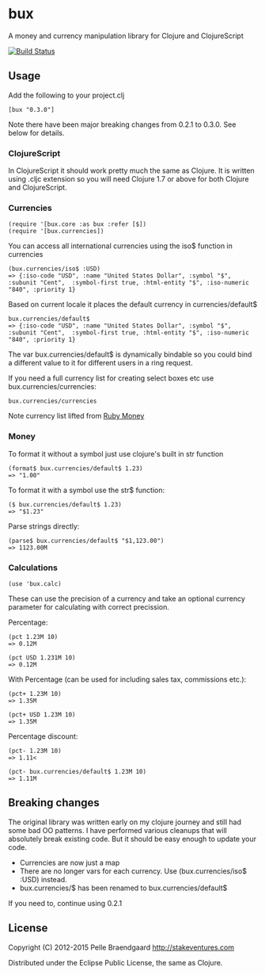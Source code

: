 # bux

A money and currency manipulation library for Clojure and ClojureScript

[![Build Status](https://secure.travis-ci.org/pelle/bux.png)](http://travis-ci.org/pelle/bux)

## Usage

Add the following to your project.clj

    [bux "0.3.0"]
    
Note there have been major breaking changes from 0.2.1 to 0.3.0. See below for details.

### ClojureScript

In ClojureScript it should work pretty much the same as Clojure. It is written using .cljc extension so you will need Clojure 1.7 or above for both Clojure and ClojureScript. 

### Currencies

    (require '[bux.core :as bux :refer [$])
    (require '[bux.currencies])

You can access all international currencies using the iso$ function in currencies

    (bux.currencies/iso$ :USD)
    => {:iso-code "USD", :name "United States Dollar", :symbol "$", :subunit "Cent",  :symbol-first true, :html-entity "$", :iso-numeric "840", :priority 1}

Based on current locale it places the default currency in currencies/default$

    bux.currencies/default$
    => {:iso-code "USD", :name "United States Dollar", :symbol "$", :subunit "Cent",  :symbol-first true, :html-entity "$", :iso-numeric "840", :priority 1}

The var bux.currencies/default$ is dynamically bindable so you could bind a different value to it for different users in a ring request.

If you need a full currency list for creating select boxes etc use bux.currencies/currencies:

    bux.currencies/currencies

Note currency list lifted from [Ruby Money](http://rubymoney.github.com/money/)

### Money

To format it without a symbol just use clojure's built in str function

    (format$ bux.currencies/default$ 1.23)
    => "1.00"

To format it with a symbol use the str$ function:

    ($ bux.currencies/default$ 1.23)
    => "$1.23"

Parse strings directly:

    (parse$ bux.currencies/default$ "$1,123.00")
    => 1123.00M

### Calculations

    (use 'bux.calc)

These can use the precision of a currency and take an optional currency parameter for calculating with correct precission.

Percentage:

    (pct 1.23M 10)
    => 0.12M

    (pct USD 1.231M 10)
    => 0.12M


With Percentage (can be used for including sales tax, commissions etc.):

    (pct+ 1.23M 10)
    => 1.35M

    (pct+ USD 1.23M 10)
    => 1.35M

Percentage discount:

    (pct- 1.23M 10)
    => 1.11<

    (pct- bux.currencies/default$ 1.23M 10)
    => 1.11M


## Breaking changes

The original library was written early on my clojure journey and still had some bad OO patterns. I have performed various cleanups that will absolutely break existing code. But it should be easy enough to update your code.

- Currencies are now just a map
- There are no longer vars for each currency. Use (bux.currencies/iso$ :USD) instead.
- bux.currencies/$ has been renamed to bux.currencies/default$

If you need to, continue using 0.2.1

## License

Copyright (C) 2012-2015 Pelle Braendgaard http://stakeventures.com

Distributed under the Eclipse Public License, the same as Clojure.
